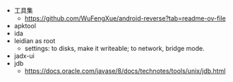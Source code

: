 - 工具集
  - https://github.com/WuFengXue/android-reverse?tab=readme-ov-file
- apktool
- ida
- leidian as root
  - settings: to disks, make it writeable; to network, bridge mode.
- jadx-ui
- jdb
  - https://docs.oracle.com/javase/8/docs/technotes/tools/unix/jdb.html

